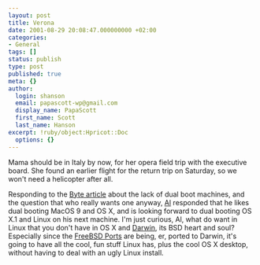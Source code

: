 ```yaml
---
layout: post
title: Verona
date: 2001-08-29 20:08:47.000000000 +02:00
categories:
- General
tags: []
status: publish
type: post
published: true
meta: {}
author:
  login: shanson
  email: papascott-wp@gmail.com
  display_name: PapaScott
  first_name: Scott
  last_name: Hanson
excerpt: !ruby/object:Hpricot::Doc
  options: {}
---
```

<p>Mama should be in Italy by now, for her opera field trip with the executive board. She found an earlier flight for the return trip on Saturday, so we won't need a helicopter after all.</p>
<p>Responding to the <a href="http://www.byte.com/documents/s=1115/byt20010824s0001/">Byte article</a> about the lack of dual boot machines, and the question that who really wants one anyway, <a href="http://www.vfth.com/2001/08/28">Al</a> responded that he likes dual booting MacOS 9 and OS X, and is looking forward to dual booting OS X.1 and Linux on his next machine. I'm just curious, Al, what do want in Linux that you don't have in OS X and <a href="http://www.publicsource.apple.com/projects/darwin/">Darwin</a>, its BSD heart and soul? Especially since the <a href="http://elisa.utopianet.net/~rlucia/devel/darwin_ports/">FreeBSD Ports</a> are being, er, ported to Darwin, it's going to have all the cool, fun stuff Linux has, plus the cool OS X desktop, without having to deal with an ugly Linux install.</p>

